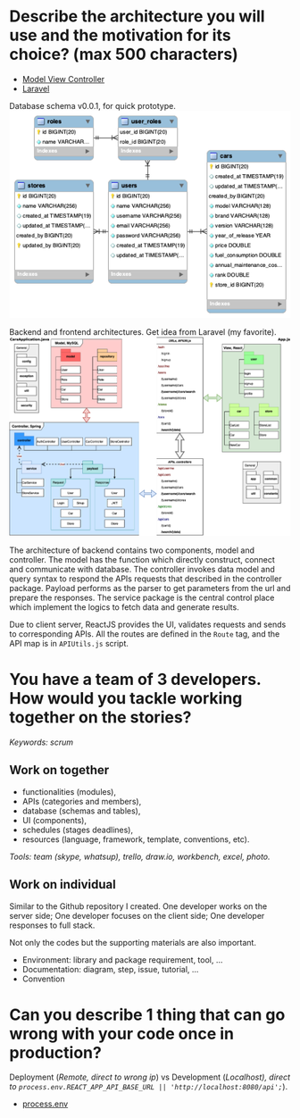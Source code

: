 # Describe the architecture you will use and the motivation for its choice? (max 500 characters)

- [Model View Controller](https://en.wikipedia.org/wiki/Model–view–controller)
- [Laravel](https://laravel.com/docs/7.x/structure)

Database schema v0.0.1, for quick prototype.
![MySQL](database.png)

Backend and frontend architectures. Get idea from Laravel (my favorite).
![Architecture](architecture.png)

The architecture of backend contains two components, model and controller. The model has the function which directly construct, connect and communicate with database. The controller invokes data model and query syntax to respond the APIs requests that described in the controller package. Payload performs as the parser to get parameters from the url and prepare the responses. The service package is the central control place which implement the logics to fetch data and generate results.

Due to client server, ReactJS provides the UI, validates requests and sends to corresponding APIs. All the routes are defined in the `Route` tag, and the API map is in  `APIUtils.js` script.

# You have a team of 3 developers. How would you tackle working together on the stories?

_Keywords: scrum_

## Work on together

- functionalities (modules), 
- APIs (categories and members),
- database (schemas and tables), 
- UI (components), 
- schedules (stages deadlines), 
- resources (language, framework, template, conventions, etc). 

_Tools: team (skype, whatsup), trello, draw.io, workbench, excel, photo._

## Work on individual

Similar to the Github repository I created. One developer works on the server side; One developer focuses on the client side; One developer responses to full stack.

Not only the codes but the supporting materials are also important.
- Environment: library and package requirement, tool, ...
- Documentation: diagram, step, issue, tutorial, ...
- Convention

# Can you describe 1 thing that can go wrong with your code once in production?

Deployment (_Remote, direct to wrong ip_) vs Development (_Localhost), direct to `process.env.REACT_APP_API_BASE_URL || 'http://localhost:8080/api';`_).
- [process.env](https://codeburst.io/process-env-what-it-is-and-why-when-how-to-use-it-effectively-505d0b2831e7)

